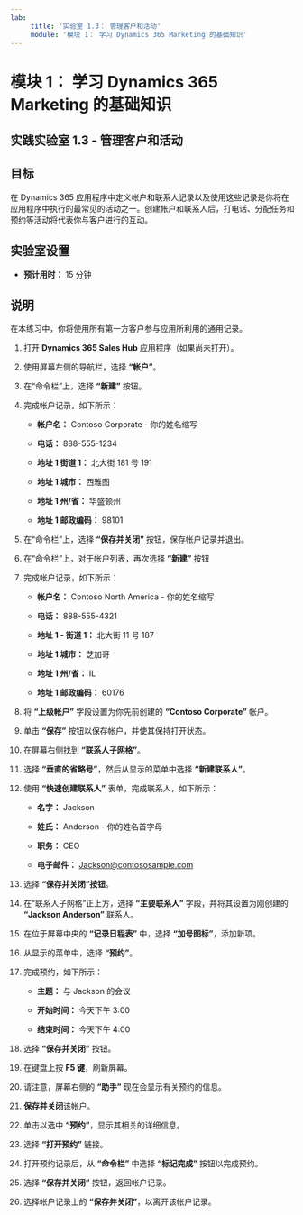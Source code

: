 ```yaml
---
lab:
     title: '实验室 1.3： 管理客户和活动'
     module: '模块 1： 学习 Dynamics 365 Marketing 的基础知识'
---
```


模块 1： 学习 Dynamics 365 Marketing 的基础知识
========================

## 实践实验室 1.3 - 管理客户和活动

## 目标

在 Dynamics 365 应用程序中定义帐户和联系人记录以及使用这些记录是你将在应用程序中执行的最常见的活动之一。创建帐户和联系人后，打电话、分配任务和预约等活动将代表你与客户进行的互动。

## 实验室设置

  - **预计用时：** 15 分钟

## 说明

在本练习中，你将使用所有第一方客户参与应用所利用的通用记录。 

1. 打开 **Dynamics 365 Sales Hub** 应用程序（如果尚未打开）。 

2. 使用屏幕左侧的导航栏，选择 **“帐户”**。 

3. 在“命令栏”上，选择 **“新建”** 按钮。

4. 完成帐户记录，如下所示：

	- **帐户名：** Contoso Corporate - 你的姓名缩写

	- **电话：** 888-555-1234

	- **地址 1 街道 1：** 北大街 181 号 191

	- **地址 1 城市：** 西雅图

	- **地址 1 州/省：** 华盛顿州

	- **地址 1 邮政编码：** 98101

5. 在“命令栏”上，选择 **“保存并关闭”** 按钮，保存帐户记录并退出。

6. 在“命令栏”上，对于帐户列表，再次选择 **“新建”** 按钮

7. 完成帐户记录，如下所示：

	- **帐户名：** Contoso North America - 你的姓名缩写

	- **电话：** 888-555-4321

	- **地址 1 - 街道 1：** 北大街 11 号 187

	- **地址 1 城市：** 芝加哥

	- **地址 1 州/省：** IL

	- **地址 1 邮政编码：** 60176

8. 将 **“上级帐户”** 字段设置为你先前创建的 **“Contoso Corporate”** 帐户。 

9. 单击 **“保存”** 按钮以保存帐户，并使其保持打开状态。 

10. 在屏幕右侧找到 **“联系人子网格”**。 

11. 选择 **“垂直的省略号”**，然后从显示的菜单中选择 **“新建联系人”**。 

12. 使用 **“快速创建联系人”** 表单，完成联系人，如下所示：

	- **名字：** Jackson

	- **姓氏：** Anderson - 你的姓名首字母

	- **职务：** CEO

	- **电子邮件：** Jackson@contososample.com

13. 选择 **“保存并关闭”按钮**。

14. 在“联系人子网格”正上方，选择 **“主要联系人”** 字段，并将其设置为刚创建的 **“Jackson Anderson”** 联系人。 

15. 在位于屏幕中央的 **“记录日程表”** 中，选择 **“加号图标”**，添加新项。 

16. 从显示的菜单中，选择 **“预约”**。

17. 完成预约，如下所示：

	- **主题：** 与 Jackson 的会议

	- **开始时间：** 今天下午 3:00

	- **结束时间：** 今天下午 4:00

18. 选择 **“保存并关闭”** 按钮。 

19. 在键盘上按 **F5 键**，刷新屏幕。 

20. 请注意，屏幕右侧的 **“助手”** 现在会显示有关预约的信息。 

21. **保存并关闭**该帐户。 

22. 单击以选中 **“预约”**，显示其相关的详细信息。 

23. 选择 **“打开预约”** 链接。

24. 打开预约记录后，从 **“命令栏”** 中选择 **“标记完成”** 按钮以完成预约。 

25. 选择 **“保存并关闭”** 按钮，返回帐户记录。 

26. 选择帐户记录上的 **“保存并关闭”**，以离开该帐户记录。 
